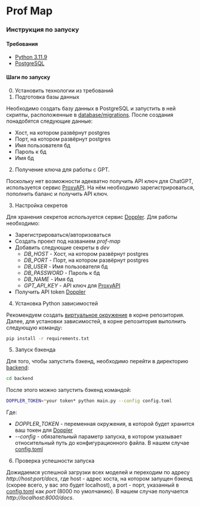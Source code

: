 # Prof Map
### Инструкция по запуску
#### Требования 
* [Python 3.11.9](https://www.python.org/downloads/release/python-3119/)
* [PostgreSQL](https://www.postgresql.org/)
#### Шаги по запуску
0. Установить технологии из требований
1. Подготовка базы данных

Необходимо создать базу данных в PostgreSQL и запустить в ней скрипты, расположенные в [database/migrations](https://github.com/DelicaLib/prof-map/tree/main/database/migrations). После создания понадобятся следующие данные:
* Хост, на котором развёрнут postgres
* Порт, на котором развёрнут postgres
* Имя пользователя бд
* Пароль к бд
* Имя бд

2. Получение ключа для работы с GPT.

Поскольку нет возможности адекватно получить API ключ для ChatGPT, используется сервис [ProxyAPI](https://proxyapi.ru/). На нём необходимо зарегистрироваться, пополнить баланс и получить API ключ.

3. Настройка секретов

Для хранения секретов используется сервис [Doppler](https://www.doppler.com/). Для работы необходимо: 
* Зарегистрироваться/авторизоваться
* Создать проект под названием *prof-map*
* Добавить следующие секреты в *dev*
  * *DB_HOST* - Хост, на котором развёрнут postgres
  * *DB_PORT* - Порт, на котором развёрнут postgres
  * *DB_USER* - Имя пользователя бд
  * *DB_PASSWORD* - Пароль к бд
  * *DB_NAME* - Имя бд
  * *GPT_API_KEY* - API ключ для [ProxyAPI](https://proxyapi.ru/)
* Получить API token [Doppler](https://www.doppler.com/)
4. Установка Python зависимостей

Рекомендуем создать [виртуальное окружение](https://docs.python.org/3/library/venv.html) в корне репозитория.
Далее, для установки зависимостей, в корне репозитория выполнить следующую команду:
```bash
pip install -r requirements.txt
```
5. Запуск бэкенда

Для того, чтобы запустить бэкенд, необходимо перейти в директорию [backend](https://github.com/DelicaLib/prof-map/tree/main/backend):
```bash
cd backend
```
После этого можно запустить бэкенд командой:
```bash
DOPPLER_TOKEN=*your token* python main.py --config config.toml
```
Где:
* *DOPPLER_TOKEN* - переменная окружения, в которой будет хранится ваш токен для [Doppler](https://www.doppler.com/)
* *--config* - обязательный параметр запуска, в котором указывает относительный путь до конфигурационного файла. В нашем случае [config.toml](https://github.com/DelicaLib/prof-map/blob/main/backend/config.toml)

6. Проверка успешности запуска

Дожидаемся успешной загрузки всех моделей и переходим по адресу *http://host:port/docs*, где host - адрес хоста, на котором запущен бэкенд (скорее всего, у вас это будет localhost), а port - порт, указанный в [config.toml](https://github.com/DelicaLib/prof-map/blob/main/backend/config.toml) как *port* (8000 по умолчанию). В нашем случае получается *http://localhost:8000/docs*.